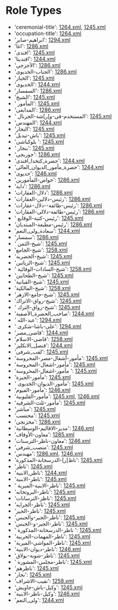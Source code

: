 # Role Types
 * 'ceremonial-title'‎: [1264.xml](/Project-Cairo-Urban-News/CairoUrbanNews/blob/master/articles/arabic/1264.xml), [1245.xml](/Project-Cairo-Urban-News/CairoUrbanNews/blob/master/articles/arabic/1245.xml)
 * 'occupation-title'‎: [1264.xml](/Project-Cairo-Urban-News/CairoUrbanNews/blob/master/articles/arabic/1264.xml)
 * 'ابراهيم-صابر'‎: [1294.xml](/Project-Cairo-Urban-News/CairoUrbanNews/blob/master/articles/arabic/1294.xml)
 * 'اغا'‎: [1286.xml](/Project-Cairo-Urban-News/CairoUrbanNews/blob/master/articles/arabic/1286.xml)
 * 'افندى'‎: [1245.xml](/Project-Cairo-Urban-News/CairoUrbanNews/blob/master/articles/arabic/1245.xml)
 * 'افندينا'‎: [1244.xml](/Project-Cairo-Urban-News/CairoUrbanNews/blob/master/articles/arabic/1244.xml)
 * 'الأجزجي'‎: [1286.xml](/Project-Cairo-Urban-News/CairoUrbanNews/blob/master/articles/arabic/1286.xml)
 * 'الجناب-الخديوى'‎: [1286.xml](/Project-Cairo-Urban-News/CairoUrbanNews/blob/master/articles/arabic/1286.xml)
 * 'الخباز'‎: [1245.xml](/Project-Cairo-Urban-News/CairoUrbanNews/blob/master/articles/arabic/1245.xml)
 * 'الخديوى'‎: [1244.xml](/Project-Cairo-Urban-News/CairoUrbanNews/blob/master/articles/arabic/1244.xml)
 * 'السمسار'‎: [1286.xml](/Project-Cairo-Urban-News/CairoUrbanNews/blob/master/articles/arabic/1286.xml)
 * 'الشيخ'‎: [1245.xml](/Project-Cairo-Urban-News/CairoUrbanNews/blob/master/articles/arabic/1245.xml)
 * ' المأمور'‎: [1245.xml](/Project-Cairo-Urban-News/CairoUrbanNews/blob/master/articles/arabic/1245.xml)
 * 'المدابغى'‎: [1286.xml](/Project-Cairo-Urban-News/CairoUrbanNews/blob/master/articles/arabic/1286.xml)
 * ' المستخدم-فى-و[ر]شة-الجرنال'‎: [1245.xml](/Project-Cairo-Urban-News/CairoUrbanNews/blob/master/articles/arabic/1245.xml)
 * 'المهندس'‎: [1244.xml](/Project-Cairo-Urban-News/CairoUrbanNews/blob/master/articles/arabic/1244.xml)
 * 'النجار'‎: [1245.xml](/Project-Cairo-Urban-News/CairoUrbanNews/blob/master/articles/arabic/1245.xml)
 * 'باش-تبديل'‎: [1245.xml](/Project-Cairo-Urban-News/CairoUrbanNews/blob/master/articles/arabic/1245.xml)
 * 'بلوكباشى '‎: [1245.xml](/Project-Cairo-Urban-News/CairoUrbanNews/blob/master/articles/arabic/1245.xml)
 * ' بنجار'‎: [1245.xml](/Project-Cairo-Urban-News/CairoUrbanNews/blob/master/articles/arabic/1245.xml)
 * 'جوربجى'‎: [1286.xml](/Project-Cairo-Urban-News/CairoUrbanNews/blob/master/articles/arabic/1286.xml)
 * 'حضرة_كتخدا_افندى'‎: [1244.xml](/Project-Cairo-Urban-News/CairoUrbanNews/blob/master/articles/arabic/1244.xml)
 * 'حضرة_مأمور_الديوان_العالى'‎: [1244.xml](/Project-Cairo-Urban-News/CairoUrbanNews/blob/master/articles/arabic/1244.xml)
 * 'خديوى'‎: [1246.xml](/Project-Cairo-Urban-News/CairoUrbanNews/blob/master/articles/arabic/1246.xml)
 * 'خواص-المأمورين'‎: [1286.xml](/Project-Cairo-Urban-News/CairoUrbanNews/blob/master/articles/arabic/1286.xml)
 * 'دايه'‎: [1286.xml](/Project-Cairo-Urban-News/CairoUrbanNews/blob/master/articles/arabic/1286.xml)
 * 'دلال-العقارات'‎: [1286.xml](/Project-Cairo-Urban-News/CairoUrbanNews/blob/master/articles/arabic/1286.xml)
 * 'رئيس-دلالين-العقارات'‎: [1286.xml](/Project-Cairo-Urban-News/CairoUrbanNews/blob/master/articles/arabic/1286.xml)
 * 'رئيس-طائفة--دلال-عقارات'‎: [1286.xml](/Project-Cairo-Urban-News/CairoUrbanNews/blob/master/articles/arabic/1286.xml)
 * 'رئيس-طائفة-دلالى-العقارات'‎: [1286.xml](/Project-Cairo-Urban-News/CairoUrbanNews/blob/master/articles/arabic/1286.xml)
 * ' رئيس-كتبة-الوقايع'‎: [1245.xml](/Project-Cairo-Urban-News/CairoUrbanNews/blob/master/articles/arabic/1245.xml)
 * 'رئيس-مطبعة-المبتديان'‎: [1286.xml](/Project-Cairo-Urban-News/CairoUrbanNews/blob/master/articles/arabic/1286.xml)
 * 'سعادة_ولى_النعم'‎: [1244.xml](/Project-Cairo-Urban-News/CairoUrbanNews/blob/master/articles/arabic/1244.xml)
 * 'سمسار'‎: [1286.xml](/Project-Cairo-Urban-News/CairoUrbanNews/blob/master/articles/arabic/1286.xml)
 * ' شيخ-الثمن'‎: [1245.xml](/Project-Cairo-Urban-News/CairoUrbanNews/blob/master/articles/arabic/1245.xml)
 * 'شيخ-الجامع'‎: [1258.xml](/Project-Cairo-Urban-News/CairoUrbanNews/blob/master/articles/arabic/1258.xml)
 * 'شيخ-الخضريه'‎: [1245.xml](/Project-Cairo-Urban-News/CairoUrbanNews/blob/master/articles/arabic/1245.xml)
 * 'شيخ-الزياتين'‎: [1245.xml](/Project-Cairo-Urban-News/CairoUrbanNews/blob/master/articles/arabic/1245.xml)
 * ' شيخ-السادات-الوفائية'‎: [1258.xml](/Project-Cairo-Urban-News/CairoUrbanNews/blob/master/articles/arabic/1258.xml)
 * 'شيخ-الطحانين'‎: [1245.xml](/Project-Cairo-Urban-News/CairoUrbanNews/blob/master/articles/arabic/1245.xml)
 * 'شيخ-القبانية'‎: [1245.xml](/Project-Cairo-Urban-News/CairoUrbanNews/blob/master/articles/arabic/1245.xml)
 * 'شيخ-المالكية'‎: [1258.xml](/Project-Cairo-Urban-News/CairoUrbanNews/blob/master/articles/arabic/1258.xml)
 * 'شيخ-جامع-الازهر'‎: [1245.xml](/Project-Cairo-Urban-News/CairoUrbanNews/blob/master/articles/arabic/1245.xml)
 * 'شيخ-رواق-الاتراك'‎: [1245.xml](/Project-Cairo-Urban-News/CairoUrbanNews/blob/master/articles/arabic/1245.xml)
 * ' شيخ-رواق-الترك'‎: [1245.xml](/Project-Cairo-Urban-News/CairoUrbanNews/blob/master/articles/arabic/1245.xml)
 * 'صاحب_الحضرة_الأصفية'‎: [1244.xml](/Project-Cairo-Urban-News/CairoUrbanNews/blob/master/articles/arabic/1244.xml)
 * ' عبد-الله'‎: [1294.xml](/Project-Cairo-Urban-News/CairoUrbanNews/blob/master/articles/arabic/1294.xml)
 * ' على-باشا-شكرى'‎: [1294.xml](/Project-Cairo-Urban-News/CairoUrbanNews/blob/master/articles/arabic/1294.xml)
 * 'قاضى_مصر'‎: [1244.xml](/Project-Cairo-Urban-News/CairoUrbanNews/blob/master/articles/arabic/1244.xml)
 * 'قاضى-الاسلام'‎: [1258.xml](/Project-Cairo-Urban-News/CairoUrbanNews/blob/master/articles/arabic/1258.xml)
 * 'قنصل_الانكليز'‎: [1244.xml](/Project-Cairo-Urban-News/CairoUrbanNews/blob/master/articles/arabic/1244.xml)
 * 'لقب_شرفى'‎: [1245.xml](/Project-Cairo-Urban-News/CairoUrbanNews/blob/master/articles/arabic/1245.xml)
 * 'مأمور-أشغال-مصر-المحروسة'‎: [1245.xml](/Project-Cairo-Urban-News/CairoUrbanNews/blob/master/articles/arabic/1245.xml)
 * 'مأمور-اشغال-المحروسة'‎: [1245.xml](/Project-Cairo-Urban-News/CairoUrbanNews/blob/master/articles/arabic/1245.xml)
 * 'مأمور-اشغال-المحروسة '‎: [1245.xml](/Project-Cairo-Urban-News/CairoUrbanNews/blob/master/articles/arabic/1245.xml)
 * 'مأمور-الجيزة'‎: [1245.xml](/Project-Cairo-Urban-News/CairoUrbanNews/blob/master/articles/arabic/1245.xml)
 * ' مأمور-الديوان-الخديوى'‎: [1245.xml](/Project-Cairo-Urban-News/CairoUrbanNews/blob/master/articles/arabic/1245.xml)
 * 'مأمور-الفيوم'‎: [1246.xml](/Project-Cairo-Urban-News/CairoUrbanNews/blob/master/articles/arabic/1246.xml)
 * 'مأمور-القليوبية'‎: [1245.xml](/Project-Cairo-Urban-News/CairoUrbanNews/blob/master/articles/arabic/1245.xml), [1246.xml](/Project-Cairo-Urban-News/CairoUrbanNews/blob/master/articles/arabic/1246.xml)
 * 'مأمور-ثلث-الشرقيه'‎: [1245.xml](/Project-Cairo-Urban-News/CairoUrbanNews/blob/master/articles/arabic/1245.xml)
 * 'مباشر'‎: [1245.xml](/Project-Cairo-Urban-News/CairoUrbanNews/blob/master/articles/arabic/1245.xml)
 * 'محتسب'‎: [1245.xml](/Project-Cairo-Urban-News/CairoUrbanNews/blob/master/articles/arabic/1245.xml)
 * 'مخزنجى'‎: [1286.xml](/Project-Cairo-Urban-News/CairoUrbanNews/blob/master/articles/arabic/1286.xml)
 * 'مدير-الاقاليم-الوسطانية'‎: [1246.xml](/Project-Cairo-Urban-News/CairoUrbanNews/blob/master/articles/arabic/1246.xml)
 * 'معاون-الأوقاف'‎: [1285.xml](/Project-Cairo-Urban-News/CairoUrbanNews/blob/master/articles/arabic/1285.xml)
 * 'معاون-ناظر-الترسنات'‎: [1246.xml](/Project-Cairo-Urban-News/CairoUrbanNews/blob/master/articles/arabic/1246.xml)
 * 'منصب_شرفى'‎: [1245.xml](/Project-Cairo-Urban-News/CairoUrbanNews/blob/master/articles/arabic/1245.xml)
 * 'مهندس'‎: [1286.xml](/Project-Cairo-Urban-News/CairoUrbanNews/blob/master/articles/arabic/1286.xml), [1246.xml](/Project-Cairo-Urban-News/CairoUrbanNews/blob/master/articles/arabic/1246.xml)
 * 'ناظ[ر]-الدرسخانة-المذكورة'‎: [1245.xml](/Project-Cairo-Urban-News/CairoUrbanNews/blob/master/articles/arabic/1245.xml)
 * 'ناظر'‎: [1245.xml](/Project-Cairo-Urban-News/CairoUrbanNews/blob/master/articles/arabic/1245.xml)
 * 'ناظر_الابنية'‎: [1244.xml](/Project-Cairo-Urban-News/CairoUrbanNews/blob/master/articles/arabic/1244.xml)
 * 'ناظر-الابنية'‎: [1245.xml](/Project-Cairo-Urban-News/CairoUrbanNews/blob/master/articles/arabic/1245.xml)
 * ' ناظر-الابنية-الميرية'‎: [1245.xml](/Project-Cairo-Urban-News/CairoUrbanNews/blob/master/articles/arabic/1245.xml)
 * 'ناظر-البروتخانه'‎: [1245.xml](/Project-Cairo-Urban-News/CairoUrbanNews/blob/master/articles/arabic/1245.xml)
 * 'ناظر-الترسانات'‎: [1245.xml](/Project-Cairo-Urban-News/CairoUrbanNews/blob/master/articles/arabic/1245.xml)
 * 'ناظر-الجرايه'‎: [1245.xml](/Project-Cairo-Urban-News/CairoUrbanNews/blob/master/articles/arabic/1245.xml)
 * 'ناظر-الجير'‎: [1245.xml](/Project-Cairo-Urban-News/CairoUrbanNews/blob/master/articles/arabic/1245.xml)
 * 'ناظر-الجير-والجبس'‎: [1245.xml](/Project-Cairo-Urban-News/CairoUrbanNews/blob/master/articles/arabic/1245.xml)
 * 'ناظر-الجير-و-الجبس'‎: [1245.xml](/Project-Cairo-Urban-News/CairoUrbanNews/blob/master/articles/arabic/1245.xml)
 * ' ناظر-الدرسخانة-المذكورة '‎: [1245.xml](/Project-Cairo-Urban-News/CairoUrbanNews/blob/master/articles/arabic/1245.xml)
 * 'ناظر-المهمات-الحربية'‎: [1245.xml](/Project-Cairo-Urban-News/CairoUrbanNews/blob/master/articles/arabic/1245.xml)
 * 'ناظر-المواشى-الميرية'‎: [1245.xml](/Project-Cairo-Urban-News/CairoUrbanNews/blob/master/articles/arabic/1245.xml)
 * 'ناظر-ديوان-الابنية'‎: [1246.xml](/Project-Cairo-Urban-News/CairoUrbanNews/blob/master/articles/arabic/1246.xml)
 * 'ناظر-شونة-بولاق'‎: [1245.xml](/Project-Cairo-Urban-News/CairoUrbanNews/blob/master/articles/arabic/1245.xml)
 * ' ناظر-مجلس-المشورة'‎: [1245.xml](/Project-Cairo-Urban-News/CairoUrbanNews/blob/master/articles/arabic/1245.xml)
 * 'ناظرهم'‎: [1245.xml](/Project-Cairo-Urban-News/CairoUrbanNews/blob/master/articles/arabic/1245.xml)
 * 'نجار'‎: [1245.xml](/Project-Cairo-Urban-News/CairoUrbanNews/blob/master/articles/arabic/1245.xml)
 * 'نقيب-الاشراف'‎: [1258.xml](/Project-Cairo-Urban-News/CairoUrbanNews/blob/master/articles/arabic/1258.xml)
 * 'وكيل-باش-جاويش'‎: [1245.xml](/Project-Cairo-Urban-News/CairoUrbanNews/blob/master/articles/arabic/1245.xml)
 * 'وكيل-ناظر-الابنية'‎: [1246.xml](/Project-Cairo-Urban-News/CairoUrbanNews/blob/master/articles/arabic/1246.xml)
 * 'ولى_النعم'‎: [1244.xml](/Project-Cairo-Urban-News/CairoUrbanNews/blob/master/articles/arabic/1244.xml)
